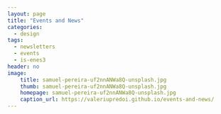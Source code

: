 ```yaml
---
layout: page
title: "Events and News"
categories:
  - design
tags:
  - newsletters
  - events
  - is-enes3
header: no
image:
    title: samuel-pereira-uf2nnANWa8Q-unsplash.jpg
    thumb: samuel-pereira-uf2nnANWa8Q-unsplash.jpg
    homepage: samuel-pereira-uf2nnANWa8Q-unsplash.jpg
    caption_url: https://valeriupredoi.github.io/events-and-news/
---
```



